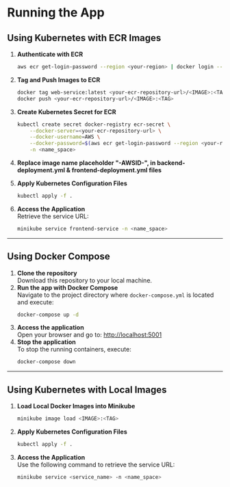 # Running the App

## Using Kubernetes with ECR Images
1. **Authenticate with ECR**
   ```bash
   aws ecr get-login-password --region <your-region> | docker login --username AWS --password-stdin <your-ecr-repository-url>
   ```
2. **Tag and Push Images to ECR**
   ```bash
   docker tag web-service:latest <your-ecr-repository-url>/<IMAGE>:<TAG>
   docker push <your-ecr-repository-url>/<IMAGE>:<TAG>
   ```
3. **Create Kubernetes Secret for ECR**
   ```bash
   kubectl create secret docker-registry ecr-secret \
       --docker-server=<your-ecr-repository-url> \
       --docker-username=AWS \
       --docker-password=$(aws ecr get-login-password --region <your-region>) \
       -n <name_space>
   ```
4. **Replace image name placeholder  "-AWSID-", in backend-deployment.yml & frontend-deployment.yml files**

5. **Apply Kubernetes Configuration Files**
   ```bash
   kubectl apply -f .
   ```
6. **Access the Application**  
   Retrieve the service URL:
   ```bash
   minikube service frontend-service -n <name_space>
   ```
   
---
   
## Using Docker Compose
1. **Clone the repository**  
   Download this repository to your local machine.
2. **Run the app with Docker Compose**  
   Navigate to the project directory where `docker-compose.yml` is located and execute:
   ```bash
   docker-compose up -d
   ```
3. **Access the application**  
   Open your browser and go to: [http://localhost:5001](http://localhost:5001)
4. **Stop the application**  
   To stop the running containers, execute:
   ```bash
   docker-compose down
   ```
---

## Using Kubernetes with Local Images 
1. **Load Local Docker Images into Minikube**
   ```bash
   minikube image load <IMAGE>:<TAG>
   ```
2. **Apply Kubernetes Configuration Files**
   ```bash
   kubectl apply -f .
   ```
3. **Access the Application**  
   Use the following command to retrieve the service URL:
   ```bash
   minikube service <service_name> -n <name_space>
   ```

